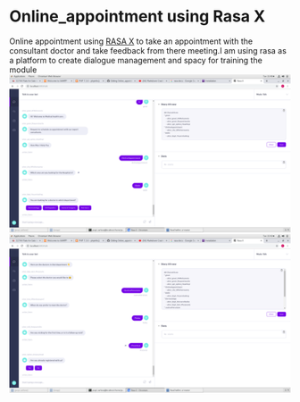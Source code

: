 # Online_appointment using Rasa X
Online appointment using [RASA X](https://rasa.com/docs/rasa/user-guide/installation/) to take an appointment with the consultant doctor and take feedback from there meeting.I am using  rasa as a platform to create dialogue management and spacy for training the module 
![screenshot](https://github.com/MohammadSarfaraz/Online_appointment/blob/master/Screenshot%20from%202019-11-12%2015-40-52.png)
![Markdown logo](https://github.com/MohammadSarfaraz/Online_appointment/blob/master/Screenshot%20from%202019-11-12%2015-42-00.png)
